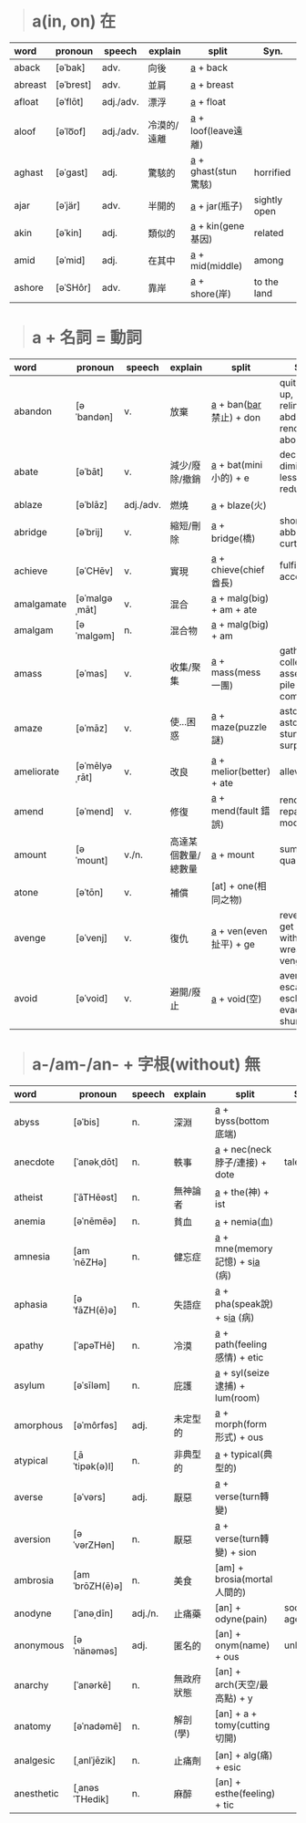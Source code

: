 > # a(in, on) 在

| word    | pronoun   | speech    | explain     | split                 | Syn.         |
| :------ | --------- | --------- | ----------- | --------------------- | ------------ |
| aback   | [əˈbak]   | adv.      | 向後        | [a] + back            |              |
| abreast | [əˈbrest] | adv.      | 並肩        | [a] + breast          |              |
| afloat  | [əˈflōt]  | adj./adv. | 漂浮        | [a] + float           |              |
| aloof   | [əˈlo͞of]  | adj./adv. | 冷漠的/遠離 | [a] + loof(leave遠離) |              |
| aghast  | [əˈɡast]  | adj.      | 驚駭的      | [a] + ghast(stun驚駭) | horrified    |
| ajar    | [əˈjär]   | adv.      | 半開的      | [a] + jar(瓶子)       | sightly open |
| akin    | [əˈkin]   | adj.      | 類似的      | [a] + kin(gene基因)   | related      |
| amid    | [əˈmid]   | adj.      | 在其中      | [a] + mid(middle)     | among        |
| ashore  | [əˈSHôr]  | adv.      | 靠岸        | [a] + shore(岸)       | to the land  |

> # a + 名詞 = 動詞
| word       | pronoun       | speech    | explain             | split                       | Syn.                                                   |
| :--------- | ------------- | --------- | ------------------- | --------------------------- | ------------------------------------------------------ |
| abandon    | [əˈbandən]    | v.        | 放棄                | [a] + ban([bar] 禁止) + don | quit, give up, relinquish, abdicate, renounce, abolish |
| abate      | [əˈbāt]       | v.        | 減少/廢除/撤銷      | [a] + bat(mini 小的) + e    | decrease, diminish, lessen, reduce                     |
| ablaze     | [əˈblāz]      | adj./adv. | 燃燒                | [a] + blaze(火)             |                                                        |
| abridge    | [əˈbrij]      | v.        | 縮短/刪除           | [a] + bridge(橋)            | shorten, abbreviate, curtail                           |
| achieve    | [əˈCHēv]      | v.        | 實現                | [a] + chieve(chief 酋長)    | fulfill, accomplish                                    |
| amalgamate | [əˈmalɡəˌmāt] | v.        | 混合                | [a] + malg(big) + am + ate  |                                                        |
| amalgam    | [əˈmalɡəm]    | n.        | 混合物              | [a] + malg(big) + am        |                                                        |
| amass      | [əˈmas]       | v.        | 收集/聚集           | [a] + mass(mess 一團)       | gather, collect, assemble, pile up, compile            |
| amaze      | [əˈmāz]       | v.        | 使...困惑           | [a] + maze(puzzle 謎)       | astonish, astound, stun, surprise                      |
| ameliorate | [əˈmēlyəˌrāt] | v.        | 改良                | [a] + melior(better) + ate  | alleviate                                              |
| amend      | [əˈmend]      | v.        | 修復                | [a] + mend(fault 錯誤)      | renovate, repair, modify                               |
| amount     | [əˈmount]     | v./n.     | 高達某個數量/總數量 | [a] + mount                 | sum, quantity                                          |
| atone      | [əˈtōn]       | v.        | 補償                | [at] + one(相同之物)        |                                                        |
| avenge     | [əˈvenj]      | v.        | 復仇                | [a] + ven(even扯平) + ge    | revenge, get even with, wreak vengeance                |
| avoid      | [əˈvoid]      | v.        | 避開/廢止           | [a] + void(空)              | avert, escape, eschew, evade, shun                     |

> # a-/am-/an- + 字根(without) 無
| word       | pronoun        | speech  | explain    | split                              | Syn.           |
| :--------- | -------------- | ------- | ---------- | ---------------------------------- | -------------- |
| abyss      | [əˈbis]        | n.      | 深淵       | [a] + byss(bottom底端)             |                |
| anecdote   | [ˈanəkˌdōt]    | n.      | 軼事       | [a] + nec(neck脖子/連接) + dote    | tale           |
| atheist    | [ˈāTHēəst]     | n.      | 無神論者   | [a] + the(神) + ist                |                |
| anemia     | [əˈnēmēə]      | n.      | 貧血       | [a] + nemia(血)                    |                |
| amnesia    | [amˈnēZHə]     | n.      | 健忘症     | [a] + mne(memory記憶) + s[ia] (病) |                |
| aphasia    | [əˈfāZH(ē)ə]   | n.      | 失語症     | [a] + pha(speak說) + s[ia] (病)    |                |
| apathy     | [ˈapəTHē]      | n.      | 冷漠       | [a] + path(feeling感情) + etic     |                |
| asylum     | [əˈsīləm]      | n.      | 庇護       | [a] + syl(seize逮捕) + lum(room)   |                |
| amorphous  | [əˈmôrfəs]     | adj.    | 未定型的   | [a] + morph(form形式) + ous        |                |
| atypical   | [ˌāˈtipək(ə)l] | n.      | 非典型的   | [a] + typical(典型的)              |                |
| averse     | [əˈvərs]       | adj.    | 厭惡       | [a] + verse(turn轉變)              |                |
| aversion   | [əˈvərZHən]    | n.      | 厭惡       | [a] + verse(turn轉變) + sion       |                |
| ambrosia   | [amˈbrōZH(ē)ə] | n.      | 美食       | [am] + brosia(mortal人間的)        |                |
| anodyne    | [ˈanəˌdīn]     | adj./n. | 止痛藥     | [an] + odyne(pain)                 | soothing agent |
| anonymous  | [əˈnänəməs]    | adj.    | 匿名的     | [an] + onym(name) + ous            | unknown        |
| anarchy    | [ˈanərkē]      | n.      | 無政府狀態 | [an] + arch(天空/最高點) + y       |                |
| anatomy    | [əˈnadəmē]     | n.      | 解剖(學)   | [an] + a + tomy(cutting切開)       |                |
| analgesic  | [ˌanlˈjēzik]   | n.      | 止痛劑     | [an] + alg(痛) + esic              |                |
| anesthetic | [ˌanəsˈTHedik] | n.      | 麻醉       | [an] + esthe(feeling) + tic        |                |

[a]:<a.md>
[ia]:<ia.md>
[bar]:<bar.md>